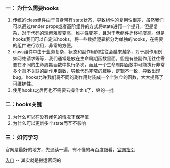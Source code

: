 ### 一： 为什么需要hooks

1. 传统的class组件由于自身带有state状态，导致组件的复用性很差，虽然我们可以通过render props或者高阶组件的方式将state进行一个提升，但是复杂，对于代码的理解难度变高，维护性变差，且对于老组件迁移程度高。但是hooks我们可以自定义hooks，将一些数据逻辑拆分为单独的hooks，在需要的组件进行饮用，非常的方便。
2. class组件中由于业务复杂，状态和副作用的往往会越来越多，对于副作用例如网络请求等等，我们通常是放在生命周期函数里面。但是有些副作用往往需要在不同的生命周期函数中执行多次，而且一个生命周期函数中可能执行非常多个互不关联的副作用函数，导致代码非常的臃肿，逻辑不一致，导致出现bug。hooks允许我们将不同的副作用封装成一个个独立的函数，大大提高了可维护性。
3. 使用hooks之后再也不需要去操作this了，爽的一批



### 二：hooks关键

1. 为什么可以在没有闭包的情况下保存值
2. 为什么可以更新多个state而互不影响

### 三： 如何学习

官网是最好的地方，先通读一遍，有不懂的再百度细看，[官网指引](https://zh-hans.reactjs.org/docs/hooks-intro.html)

[入门](https://juejin.cn/post/6844903709927800846) -- 其实就是搬运官网的